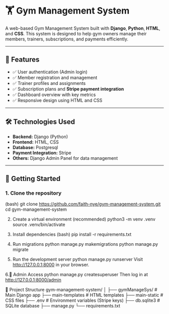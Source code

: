 # 🏋️ Gym Management System

A web-based Gym Management System built with **Django**, **Python**, **HTML**, and **CSS**. This system is designed to help gym owners manage their members, trainers, subscriptions, and payments efficiently.

---

## 📌 Features

- ✅ User authentication (Admin login)
- ✅ Member registration and management
- ✅ Trainer profiles and assignments
- ✅ Subscription plans and **Stripe payment integration** 
- ✅ Dashboard overview with key metrics
- ✅ Responsive design using HTML and CSS

---

## 🛠️ Technologies Used

- **Backend:** Django (Python)
- **Frontend:** HTML, CSS
- **Database:** Postgresql
- **Payment Integration:** Stripe
- **Others:** Django Admin Panel for data management

---

## 🚀 Getting Started

### 1. Clone the repository
(bash)
git clone https://github.com/faith-nye/gym-management-system.git
cd gym-management-system

2. Create a virtual environment (recommended)
python3 -m venv .venv
source .venv/bin/activate

3. Install dependencies
(bash)
pip install -r requirements.txt

4. Run migrations
python manage.py makemigrations
python manage.py migrate

5. Run the development server
python manage.py runserver
Visit http://127.0.0.1:8000 in your browser.

6.🔐 Admin Access
python manage.py createsuperuser
Then log in at http://127.0.0.1:8000/admin

📂 Project Structure
gym-management-system/
│
├── gymManageSys/                # Main Django app
├── main-templates         # HTML templates
├── main-static            # CSS files
├── .env                # Environment variables (Stripe keys)
├── db.sqlite3          # SQLite database
├── manage.py
└── requirements.txt
